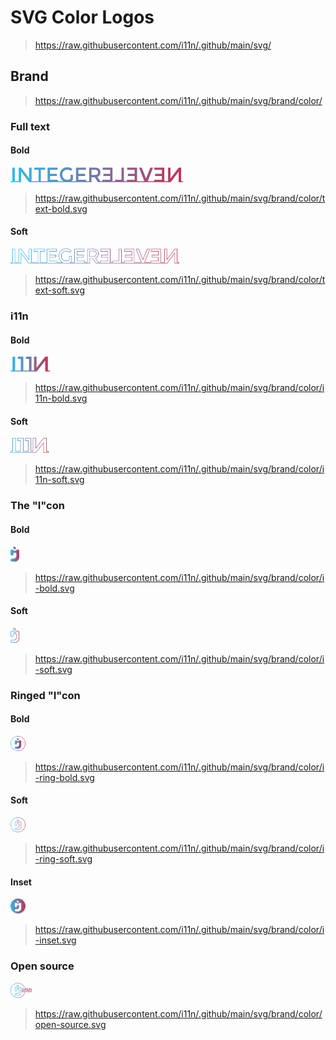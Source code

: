 # SVG Color Logos
> https://raw.githubusercontent.com/i11n/.github/main/svg/

## Brand

> https://raw.githubusercontent.com/i11n/.github/main/svg/brand/color/

### Full text

#### Bold

<img height="24" src="./text-bold.svg">

> https://raw.githubusercontent.com/i11n/.github/main/svg/brand/color/text-bold.svg

#### Soft

<img height="24" src="./text-soft.svg">

> https://raw.githubusercontent.com/i11n/.github/main/svg/brand/color/text-soft.svg

### i11n

#### Bold

<img height="24" src="./i11n-bold.svg">

> https://raw.githubusercontent.com/i11n/.github/main/svg/brand/color/i11n-bold.svg

#### Soft

<img height="24" src="./i11n-soft.svg">

> https://raw.githubusercontent.com/i11n/.github/main/svg/brand/color/i11n-soft.svg

### The "I"con

#### Bold

<img height="24" src="./i-bold.svg">

> https://raw.githubusercontent.com/i11n/.github/main/svg/brand/color/i-bold.svg

#### Soft

<img height="24" src="./i-soft.svg">

> https://raw.githubusercontent.com/i11n/.github/main/svg/brand/color/i-soft.svg

### Ringed "I"con

#### Bold

<img height="24" src="./i-ring-bold.svg">

> https://raw.githubusercontent.com/i11n/.github/main/svg/brand/color/i-ring-bold.svg

#### Soft

<img height="24" src="./i-ring-soft.svg">

> https://raw.githubusercontent.com/i11n/.github/main/svg/brand/color/i-ring-soft.svg

#### Inset

<img height="24" src="./i-inset.svg">

> https://raw.githubusercontent.com/i11n/.github/main/svg/brand/color/i-inset.svg

### Open source

<img height="24" src="./open-source.svg">

> https://raw.githubusercontent.com/i11n/.github/main/svg/brand/color/open-source.svg
